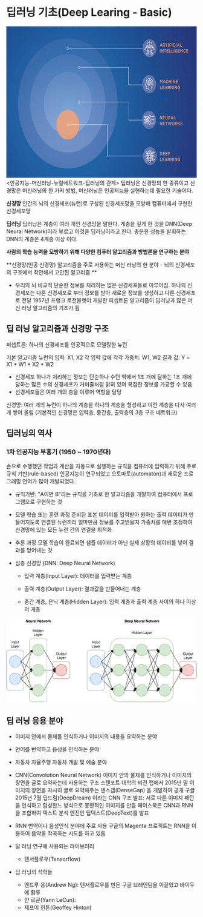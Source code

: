 # 딥러닝 기초(Deep Learing - Basic)

<img src="./primeinfograph.png" width="600" height="400">
<인공지능-머신러닝-뉴럴네트워크-딥러닝의 관계>
딥러닝은 신경망의 한 종류이고 신경망은 머신러닝의 한 가지 방법, 머신러닝은 인공지능을 실현하는데 필요한 기술이다. 

**신경망**
인간의 뇌의 신경세포(뉴런)로 구성된 신경세포망을 모방해 컴퓨터에서 구현한 신경세포망

**딥러닝**
딥러닝은 계층이 여러 개인 신경망을 말한다. 게층을 깊게 한 것을 DNN(Deep Neural Network)이라 부르고 이것을 딥러닝이라고 한다.
충분한 성능을 발휘하는 DNN의 계층은 4계층 이상 이다.  

**사람의 학습 능력을 모방하기 위해 다양한 컴퓨터 알고리즘과 방법론을 연구하는 분야** 

**신경망(인공 신경망) 알고리즘을 주로 사용하는 머신 러닝의 한 분야 - 뇌의 신경세포의 구조에서 착안해서 고안된 알고리즘 **

* 우리의 뇌
비교적 단순한 정보를 처리하는 많은 신경세포들로 이루어짐. 
하나의 신경세포는 다른 신경세포로 부터 정보를 받아 새로운 정보를 생성하고 다른 신경세포로 전달 
1957년 프랭크 로전블렛이 개발한 퍼셉트론 알고리즘이 딥러닝과 많은 머신 러닝 알고리즘의 기초가 됨

## 딥 러닝 알고리즘과 신경망 구조
퍼셉트론: 하나의 신경세포를 인공적으로 모델링한 뉴런 

기본 알고리즘
뉴런의 입력: X1, X2
각 입력 값에 각각 가중치: W1, W2 
결과 값: Y = X1 * W1 * X2 * W2

* 신경세포 하나가 처리하는 정보는 단순하나 수턴 억에서 1조 개에 달하는 1조 개에 달하는 많은 수의 신경세포가 거미줄처럼 앍혀 있어 복잡한 정보를 가공할 수 있음
* 선경세포들은 여러 개의 층을 이루어 역할을 담당

신경먕: 여러 개의 뉴런이 하나의 계층을 하니의 계층을 형성하고 이런 계층을 다사 여러 개 쌓어 올림 (기본적인 신경명은 입력층, 중간층, 출력층의 3층 구조 네트워크)

## 딥러닝의 역사

### 1차 인공지능 부흥기 (1950 ~ 1970년대)

손으로 수행했던 작업과 계산을 자동으로 실행하는 규칙을 컴퓨터에 입력하기 위해 주로 규칙 기반(rule-based) 인공지능이 연구되었고 
오토마토(automaton)과 새로운 프로그래밍 언어가 많이 개발되었다. 

* 규칙기반: "A이면 B"라는 규칙을 기초로 한 알고리즘을 개발하여 컴퓨터에서 프로그램으로 구현하는 것 





* 모델 학습 또는 훈련 과정 
준비된 표본 데이터를 입력받아 원하는 출력 데이터가 만들어지도록 연결된 뉴런끼리 얼마만큼 정보를 주고받을지 가중치를 매번 조정하여 신경망에 있는 모든 
뉴런 간의 연결을 최적화

* 추론 과정
모델 학습이 완료되면 샘플 데이터가 아닌 실제 상황의 데이터를 넣어 결과를 얻어내는 것 

* 심층 신경망 (DNN: Deep Neural Network)

  * 입력 계층(Input Layer): 데이터를 입력받는 계층
  
  * 출력 계층(Output Layer): 결과값을 만들어내는 계층 
  
  * 중간 계층, 은닉 계층(Hidden Layer): 입력 계층과 출력 계층 사이의 하나 이상의 게층 
  
![DNN 구조](./dnn.png)

## 딥 러닝 응용 분야

* 이미지 안에서 물체를 인식하거나 이미지의 내용을 요약하는 분야 
* 언어를 번약하고 음성을 인식하는 분야
* 자동차 자율주행 자동차 개발 및 예술 분야 

* CNN(Convolution Neural Network)
이미지 안의 물체를 인식하거나 이미지의 장면을 글로 요약하는데 사용하는 구조 
스탠포트 대학의 비전 랩에서 2015년 말 이미지의 장면을 자시히 글로 요약해주는 덴스갭(DenseGap) 을 개발하여 공개
구글 2015년 7월 딥드림(DeepDream) 이라는 CNN 구조 발표: 서로 다른 이미지 패턴을 인식하고 합성한느 방식으로 몽환적인 이미지를 만듬
페이스북은 CNN과 RNN을 조합하여 텍스트 분석 엔진인 딥텍스트(DeepText)를 발표 

* RNN
번역이나 음성인식 분야에 주로 사용
구글의 Magenta 프로젝트는 RNN을 이용하여 음악을 작곡하는 시도를 하고 있음

* 딜 러닝 연구에 사용되는 라이브러리

  * 텐서플로우(Tensorflow)
  
* 딥 러닝의 석학들
  * 앤드루 응(Andrew Ng): 텐서플로우를 만든 구글 브레인팀을 이끌었고 바이두에 합류 
  * 얀 르쿤(Yann LeCun):  
  * 제프이 힌튼(Geoffey Hinton)
  





